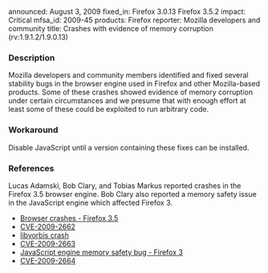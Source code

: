 announced: August 3, 2009
fixed_in: Firefox 3.0.13
          Firefox 3.5.2
impact: Critical
mfsa_id: 2009-45
products: Firefox
reporter: Mozilla developers and community
title: Crashes with evidence of memory corruption (rv:1.9.1.2/1.9.0.13)

<h3>Description</h3>

<p>Mozilla developers and community members identified and fixed
several stability bugs in the browser engine used in Firefox and other
Mozilla-based products. Some of these crashes showed evidence of
memory corruption under certain circumstances and we presume that with
enough effort at least some of these could be exploited to run
arbitrary code.</p>

<h3>Workaround</h3>

<p>Disable JavaScript until a version containing these fixes can be
installed.</p>

<h3>References</h3>

<p>Lucas Adamski, Bob Clary, and Tobias Markus reported crashes in the
Firefox 3.5 browser engine.  Bob Clary also reported a memory safety issue
in the JavaScript engine which affected Firefox 3.</p>

<ul>
  <li><a href="https://bugzilla.mozilla.org/buglist.cgi?bug_id=503144,502832">Browser crashes - Firefox 3.5</a></li>
  <li><a class="ex-ref" href="http://cve.mitre.org/cgi-bin/cvename.cgi?name=CVE-2009-2662">CVE-2009-2662</a></li>
  <li><a href="https://bugzilla.mozilla.org/show_bug.cgi?id=500254">libvorbis crash</a></li>
  <li><a class="ex-ref" href="http://cve.mitre.org/cgi-bin/cvename.cgi?name=CVE-2009-2663">CVE-2009-2663</a></li>
  <li><a href="https://bugzilla.mozilla.org/show_bug.cgi?id=501270">JavaScript engine memory safety bug - Firefox 3</a></li>
  <li><a class="ex-ref" href="http://cve.mitre.org/cgi-bin/cvename.cgi?name=CVE-2009-2664">CVE-2009-2664</a></li>
</ul>



